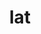 ---
category: 3-letters
denotation: null
name: lat
reference_link: https://www.etymonline.com/word/lat
root_language: null
root_name: null
title: lat
type: free
word_sums:
- respelling: lat
  sum: 'Lat + '
---